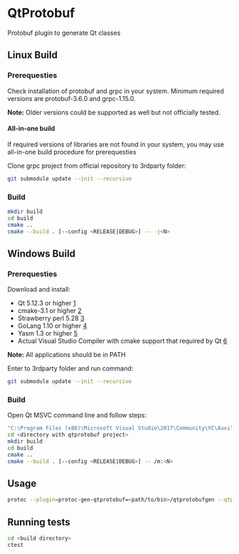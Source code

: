 # QtProtobuf

Protobuf plugin to generate Qt classes

## Linux Build
### Prerequesties
Check installation of protobuf and grpc in your system. Minimum required versions are protobuf-3.6.0 and grpc-1.15.0.

**Note:** Older versions could be supported as well but not officially tested.

#### All-in-one build
If required versions of libraries are not found in your system, you may use all-in-one build procedure for prerequesties

Clone grpc project from official repository to 3rdparty folder:

```bash
git submodule update --init --recursive
```
### Build
```bash
mkdir build
cd build
cmake ..
cmake --build . [--config <RELEASE|DEBUG>] -- -j<N>
```

## Windows Build
### Prerequesties

Download and install:

- Qt 5.12.3 or higher [1](https://download.qt.io/official_releases/qt/)
- cmake-3.1 or higher [2](https://cmake.org/download/)
- Strawberry perl 5.28 [3](http://strawberryperl.com/)
- GoLang 1.10 or higher [4](https://golang.org/dl/)
- Yasm 1.3 or higher [5](http://yasm.tortall.net/Download.html)
- Actual Visual Studio Compiler with cmake support that required by Qt [6](https://visualstudio.microsoft.com/downloads/)

**Note:** All applications should be in PATH

Enter to 3rdparty folder and run command:

```bash
git submodule update --init --recursive
```

### Build
Open Qt MSVC command line and follow steps:

```bash
"C:\Program Files (x86)\Microsoft Visual Studio\2017\Community\VC\Auxiliary\Build\vcvarsall.bat" amd64
cd <directory with qtprotobuf project>
mkdir build
cd build
cmake ..
cmake --build . [--config <RELEASE|DEBUG>] -- /m:<N>
```

## Usage
```bash
protoc --plugin=protoc-gen-qtprotobuf=<path/to/bin>/qtprotobufgen --qtprotobuf_out=<output_dir> <protofile>.proto [--qtprotobuf_opt=out=<output_dir>]
```
## Running tests
```bash
cd <build directory>
ctest
```

